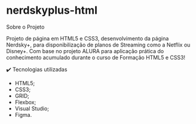 # nerdskyplus-html

Sobre o Projeto

Projeto de página em HTML5 e CSS3, desenvolvimento da página Nerdsky+, para disponibilização de planos de Streaming como a Netflix ou Disney+. Com base no projeto ALURA para aplicação prática do conhecimento acumulado durante o curso de Formação HTML5 e CSS3!

✔️ Tecnologias utilizadas

* HTML5;
* CSS3;
* GRID;
* Flexbox;
* Visual Studio;
* Figma.
